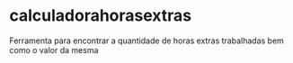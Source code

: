 # calculadorahorasextras
Ferramenta para encontrar a quantidade de horas extras trabalhadas bem como o valor da mesma
